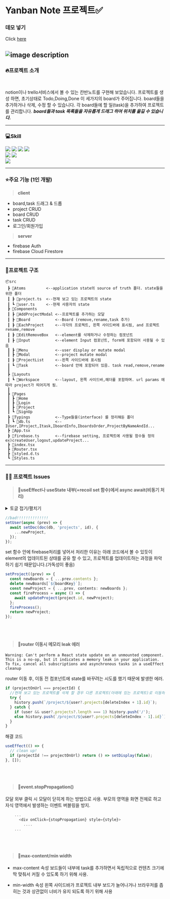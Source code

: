 # Yanban Note 프로젝트✅

### 데모 넣기

Click [here](http://www.naver.com)

## ![image description](https://search.pstatic.net/sunny/?src=https%3A%2F%2Fi.pinimg.com%2F736x%2Fb6%2F30%2Fd6%2Fb630d6637954ba0379fb7702d32ee471.jpg&type=a340)

### 🔥프로젝트 소개

<br/>

notion이나 trello서비스에서 볼 수 있는 칸반노트를 구현해 보았습니다.
프로젝트를 생성 하면, 초기상태로 Todo,Doing,Done 이 세가지의 board가 주어집니다. board들을 추가하거나 삭제, 수정 할 수 있습니다. 각 board들에 할 일(task)을 추가하여 프로젝트를 관리합니다. **_board들과 task 목록들을 자유롭게 드래그 하여 위치를 옮길 수 있습니다._**

---

### 💻Skill

<img src="https://img.shields.io/badge/react-61DAFB?style=flat-square&logo=react&logoColor=black"> <img src="https://img.shields.io/badge/typescript-3178C6?style=flat-square&logo=typescript&logoColor=black"> <img src="https://img.shields.io/badge/recoil-3178C6?style=flat-square&logo=recoil&logoColor=black"> <img src="https://img.shields.io/badge/firebase-FFCA28?style=flat-square&logo=firebase&logoColor=white">  
<img src="https://img.shields.io/badge/fontawesome-339AF0?style=flat-square&logo=fontawesome&logoColor=white"> <img src="https://img.shields.io/badge/styled%20components-DB7093?style=flat-square&logo=styled%20components&logoColor=white">  
<img src="https://img.shields.io/badge/netlify-00C7B7?style=flat-square&logo=netlify&logoColor=white">

---

### ⭐️주요 기능 (1인 개발)

> **client**

- board,task 드래그 & 드롭
- project CRUD
- board CRUD
- task CRUD
- 로그인/회원가입

> **server**

- firebase Auth
- firebase Cloud Firestore

---

### 📁프로젝트 구조

```
📦src
 ┣ 📂Atoms         <--application state의 source of truth 폴더. state들을 위한 폴더
 ┃ ┣ 📜project.ts  <--현재 보고 있는 프로젝트의 state
 ┃ ┗ 📜user.ts     <--현재 사용자의 state
 ┣ 📂Components
 ┃ ┣ 📂AddProjectModal <--프로젝트를 추가하는 모달
 ┃ ┣ 📂Board           <--Board (remove,rename,task 추가)
 ┃ ┣ 📂EachProject     <--각각의 프로젝트, 왼쪽 사이드바에 표시됨, and 프로젝트 rename,remove
 ┃ ┣ 📂EditRemoveBox   <--element를 삭제하거나 수정하는 컴포넌트
 ┃ ┣ 📂Input           <--element Input 컴포넌트, form에 포함되어 사용될 수 있음
 ┃ ┣ 📂Menu            <--user display or mutate modal
 ┃ ┣ 📂Modal           <--project mutate modal
 ┃ ┣ 📂ProjectList     <--왼쪽 사이드바에 표시됨
 ┃ ┗ 📂Task            <--board 안에 포함되어 있음. task read,remove,rename
 ┃
 ┣ 📂Layouts
 ┃ ┗ 📂Workspace       <--layout, 왼쪽 사이드바,헤더를 포함하며. url params 에 따라 project가 띄어지게 됨.
 ┃
 ┣ 📂Pages
 ┃ ┣ 📂Home
 ┃ ┣ 📂Login
 ┃ ┣ 📂Project
 ┃ ┗ 📂SignUp
 ┣ 📂Typings           <--Type들을(interface) 를 정리해둔 폴더
 ┃ ┗ 📜db.ts           <--IUser,IProject,Itask,IboardInfo,IboardsOrder,ProjectByNameAndId...
 ┣ 📜App.tsx
 ┣ 📜firebase.ts       <--firebase setting, 프로젝트에 사용될 함수들 정의 ex)createUser,logout,updateProject...
 ┣ 📜index.tsx
 ┣ 📜Router.tsx
 ┣ 📜styled.d.ts
 ┗ 📜Styles.ts
```

---

### 👨‍💻 프로젝트 Issues

> #### 📜useEffect나 useState 내부(+recoil set 함수)에서 async await(비동기 처리)

  <details>
  <summary>토글 접기/펼치기</summary>
  <div markdown="1">
     async await 함수는 Promise 객체를 return 합니다. 
     useEffect의 경우 아무것도 return하지 않거나 clean up 함수를 return하고, 상태를 set 하는 함수들은 상태를 반환해야 하기 때문에 async await 함수가 될 수 없습니다. 따라서 훅 안이나 밖에 해당 기능을 정의하여 만들어두고 hook안에서 호출하도록 했습니다. 아래 코드의 경우 firebase.ts 파일 함수들을 정의해 두었습니다. fireProcess가 하는 기능을, setUser이 직접적으로 async await 함수가 되어 firebase api를 사용하려고 하려고 하면 에러가 나며 코드도 지저분해집니다.
  </div>
  </details>

```ts
//bad!!!!!!!!!!!!!!
setUser(async (prev) => {
  await setDoc(doc(db, 'projects', id), {
    ...newProject,
  });
});
```

set 함수 안에 firebase처리를 넣어서 처리한 이유는 아래 코드에서 볼 수 있듯이 element의 업데이트된 상태를 공유 할 수 있고, 프로젝트를 업데이트하는 과정을 파악하기 쉽기 때문입니다.(가독성이 좋음)

```ts
setProject((prev) => {
  const newBoards = { ...prev.contents };
  delete newBoards[`${boardKey}`];
  const newProject = { ...prev, contents: newBoards };
  const fireProcess = async () => {
    await updateProject(project.id, newProject);
  };
  fireProcess();
  return newProject;
});
```

<br/>
<br/>

> #### 📜router 이동시 메모리 leak 에러

```
Warning: Can't perform a React state update on an unmounted component.
This is a no-op, but it indicates a memory leak in your application.
To fix, cancel all subscriptions and asynchronous tasks in a useEffect cleanup
```

router 이동 후, 이동 전 컴포넌트에 state를 바꾸려는 시도를 했기 때문에 발생한 에러.

```ts
if (projectOnUrl === projectId) {
  //현재 보고 있는 프로젝트를 삭제 할 경우 다른 프로젝트(아래에 있는 프로젝트)로 이동하도록 url을 바꿔주는 과정에서 EditRemoveBox 컴포넌트의 상태를 바꾸려는 시도가 일어나 발생한 에러입니다.
  try {
    history.push(`/project/${user?.projects[deleteIndex + 1].id}`);
  } catch {
    if (user && user?.projects?.length === 1) history.push('/');
    else history.push(`/project/${user?.projects[deleteIndex - 1].id}`);
  }
}
```

해결 코드

```ts
useEffect(() => {
  // clean up!
  if (projectId !== projectOnUrl) return () => setDisplay(false);
}, []);
```

<br/>
<br/>

> #### 📜event.stopPropagation()

모달 외부 클릭 시 모달이 닫히게 하는 방법으로 사용. 부모의 영역을 화면 전체로 하고 자식 영역에서 발생하는 이벤트 버블링을 방지.

```ts
    ...
      <div onClick={stopPropagation} style={style}>
        ....
    ...
```

<br/>
<br/>

> #### 📜max-content/min width

- max-content 속성
  보드들이 내부에 task를 추가하면서 독립적으로 컨텐츠 크기에 딱 맞춰서 커질 수 있도록 하기 위해 사용.

- min-width 속성
  왼쪽 사이드바가 프로젝트 내부 보드가 늘어나거나 브라우저를 좁히는 것과 상관없이 너비가 유지 되도록 하기 위해 사용
